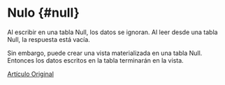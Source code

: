 # Nulo {#null}

Al escribir en una tabla Null, los datos se ignoran. Al leer desde una tabla Null, la respuesta está vacía.

Sin embargo, puede crear una vista materializada en una tabla Null. Entonces los datos escritos en la tabla terminarán en la vista.

[Artículo Original](https://clickhouse.tech/docs/es/operations/table_engines/null/) <!--hide-->
